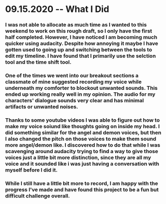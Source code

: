 # 09.15.2020 -- What I Did
  ### I was not able to allocate as much time as I wanted to this weekend to work on this rough draft, so I only have the first half completed. However, I have noticed I am becoming much quicker using audacity. Despite how annoying it maybe I have gotten used to going up and switching between the tools to edit my timeline. I have found that I primarily use the selction tool and the time shift tool.
 ### One of the times we went into our breakout sections a classmate of mine suggested recording my voice while underneath my comforter to blockout unwanted sounds. This ended up working really well in my opinion. The audio for my characters' dialogue sounds very clear and has minimal artifacts or unwanted noises.
 ### Thanks to some youtube videos I was able to figure out how to make my voice soiund like thoughts going on inside my head. I did something similar for the angel and demon voices, but then I also changed the pitch on those voices to make them sound more angel/demon like. I discovered how to do that while I was scavenging around audacity trying to find a way to give those voices just a little bit more distinction, since they are all my voice and it sounded like i was just having a conversation with myself before I did it.
  ### While I still have a little bit more to record, I am happy with the progress I've made and have found this project to be a fun but difficult challenge overall.
